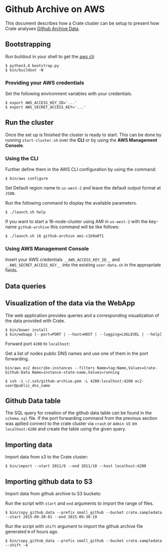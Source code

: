 # Github Archive on AWS

This document describes how a Crate cluster can be setup to present how Crate
analyses [Github Archive Data](https://www.githubarchive.org/).

## Bootstrapping

Run buildout in your shell to get the [aws cli](https://aws.amazon.com/cli/):

```console
$ python3.4 bootstrap.py
$ bin/buildout -N
```

### Providing your AWS credentials

Set the following environment variables with your credentials.

```console
$ export AWS_ACCESS_KEY_ID='...'
$ export AWS_SECRET_ACCESS_KEY='...'
```

## Run the cluster

Once the set up is finished the cluster is ready to start. This can be done by
running ``start-cluster.sh`` over the **CLI** or by using the **AWS Management
Console**.

### Using the CLI

Further define them in the AWS CLI configuration by using the command:

```console
$ bin/aws configure
```

Set Default region name to ``us-west-2`` and leave the default output format at
 ``JSON``.

Run the following command to display the available parameters.

```console
$ ./launch.sh help
```

If you want to start a 16-node-cluster using AMI in ``us-west-2`` with the key-name
``github-archive`` this command will be like follows:

```console
$ ./launch.sh 16 github-archive ami-c1b9a0f1
```

### Using AWS Management Console

Insert your AWS credentials ``__AWS_ACCESS_KEY_ID__`` and
``__AWS_SECRET_ACCESS_KEY__`` into the existing ``user-data.sh`` in the
appropriate fields.

## Data queries


## Visualization of the data via the WebApp

The web application provides queries and a corresponding visualization of the
data provided with Crate.

```console
$ bin/bower install
$ bin/webapp [--port=PORT | --host=HOST | --logging=LOGLEVEL | --help]
```

Forward port `4200` to `localhost`:

Get a list of nodes public DNS names and use one of them in the port forwarding.

```console
bin/aws ec2 describe-instances --filters Name=tag:Name,Values=Crate-Github-Data Name=instance-state-name,Values=running
```

```console
$ ssh -i ~/.ssh/github-archive.pem -L 4200:localhost:4200 ec2-user@public_dns_name
```

## Github Data table
The SQL query for creation of the github data table can be found in the
``schema.sql`` file. If the port forwarding command from the previous section was apllied
connect to the crate cluster via ``crash`` or ``Admin UI`` on ``localhost:4200`` and create the table
using the given query.

## Importing data
Import data from s3 to the Crate cluster:

```console
$ bin/import --start 2011/8 --end 2011/10 --host localhost:4200
```

## Importing github data to S3
Import data from github archive to S3 buckets:

Run the script with ``start`` and ``end`` arguments to import the range of files.

```console
$ bin/copy_github_data --prefix small_github --bucket crate.sampledata --start 2015-09-30-01 --end 2015-09-30-19
```

Run the script with ``shift`` argument to import the github archive file
generated ``N`` of hours ago.

```console
$ bin/copy_github_data --prefix small_github --bucket crate.sampledata --shift -4
```
